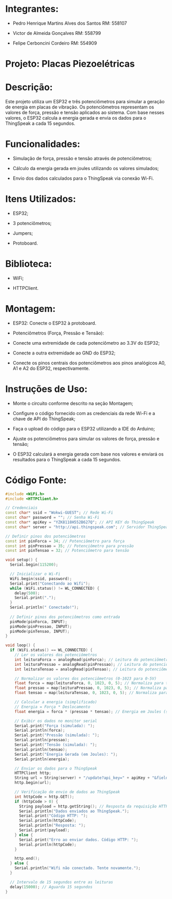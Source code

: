 # Integrantes:

- Pedro Henrique Martins Alves dos Santos RM: 558107

- Victor de Almeida Gonçalves RM: 558799

- Felipe Cerboncini Cordeiro RM: 554909

# Projeto: Placas Piezoelétricas

# Descrição:

Este projeto utiliza um ESP32 e três potenciômetros para simular a geração de energia em placas de vibração. Os potenciômetros representam os valores de força, pressão e tensão aplicados ao sistema. Com base nesses valores, o ESP32 calcula a energia gerada e envia os dados para o ThingSpeak a cada 15 segundos.

# Funcionalidades:

- Simulação de força, pressão e tensão através de potenciômetros;

- Cálculo da energia gerada em joules utilizando os valores simulados;

- Envio dos dados calculados para o ThingSpeak via conexão Wi-Fi.

# Itens Utilizados:

- ESP32;

- 3 potenciômetros;

- Jumpers;

- Protoboard.

# Biblioteca:

- WiFi;

- HTTPClient.

# Montagem:

- ESP32: Conecte o ESP32 à protoboard.

- Potenciômetros (Força, Pressão e Tensão):

- Conecte uma extremidade de cada potenciômetro ao 3.3V do ESP32;

- Conecte a outra extremidade ao GND do ESP32;

- Conecte os pinos centrais dos potenciômetros aos pinos analógicos A0, A1 e A2 do ESP32, respectivamente.

# Instruções de Uso:

- Monte o circuito conforme descrito na seção Montagem;

- Configure o código fornecido com as credenciais da rede Wi-Fi e a chave de API do ThingSpeak;

- Faça o upload do código para o ESP32 utilizando a IDE do Arduino;

- Ajuste os potenciômetros para simular os valores de força, pressão e tensão;

- O ESP32 calculará a energia gerada com base nos valores e enviará os resultados para o ThingSpeak a cada 15 segundos.

# Código Fonte: 

```C++
#include <WiFi.h>
#include <HTTPClient.h>

// Credenciais 
const char* ssid = "Wokwi-GUEST"; // Rede Wi-Fi
const char* password = ""; // Senha Wi-Fi
const char* apiKey = "YZK8118H552B627Q"; // API KEY do ThingSpeak
const char* server = "http://api.thingspeak.com"; // Servidor ThingSpeak

// Definir pinos dos potenciômetros
const int pinForca = 34; // Potenciômetro para força
const int pinPressao = 35; // Potenciômetro para pressão
const int pinTensao = 32; // Potenciômetro para tensão

void setup() {
  Serial.begin(115200);

  // Inicializar o Wi-Fi
  WiFi.begin(ssid, password);
  Serial.print("Conectando ao Wifi");
  while (WiFi.status() != WL_CONNECTED) {
    delay(500);
    Serial.print(".");
  }
  Serial.println(" Conectado!");
  
  // Definir pinos dos potenciômetros como entrada
  pinMode(pinForca, INPUT);
  pinMode(pinPressao, INPUT);
  pinMode(pinTensao, INPUT);
}

void loop() {
  if (WiFi.status() == WL_CONNECTED) {
    // Ler os valores dos potenciômetros
    int leituraForca = analogRead(pinForca); // Leitura do potenciômetro de força
    int leituraPressao = analogRead(pinPressao); // Leitura do potenciômetro de pressão
    int leituraTensao = analogRead(pinTensao); // Leitura do potenciômetro de tensão

    // Normalizar os valores dos potenciômetros (0-1023 para 0-5V)
    float forca = map(leituraForca, 0, 1023, 0, 5); // Normaliza para tensão de 0-5V
    float pressao = map(leituraPressao, 0, 1023, 0, 5); // Normaliza para tensão de 0-5V
    float tensao = map(leituraTensao, 0, 1023, 0, 5); // Normaliza para tensão de 0-5V

    // Calcular a energia (simplificado)
    // Energia = Força * Deslocamento 
    float energia = forca * (pressao * tensao); // Energia em Joules (simplificado)

    // Exibir os dados no monitor serial
    Serial.print("Força (simulada): ");
    Serial.println(forca);
    Serial.print("Pressão (simulada): ");
    Serial.println(pressao);
    Serial.print("Tensão (simulada): ");
    Serial.println(tensao);
    Serial.print("Energia Gerada (em Joules): ");
    Serial.println(energia);

    // Enviar os dados para o ThingSpeak
    HTTPClient http;
    String url = String(server) + "/update?api_key=" + apiKey + "&field1=" + String(energia);
    http.begin(url);

    // Verificação de envio de dados ao ThingSpeak
    int httpCode = http.GET();
    if (httpCode > 0) {
      String payload = http.getString(); // Resposta da requisição HTTP
      Serial.println("Dados enviados ao ThingSpeak.");
      Serial.print("Código HTTP: ");
      Serial.println(httpCode);
      Serial.println("Resposta: ");
      Serial.print(payload);
    } else {
      Serial.print("Erro ao enviar dados. Código HTTP: ");
      Serial.println(httpCode);
    }

    http.end();
  } else {
    Serial.println("Wifi não conectado. Tente novamente.");
  }

  // Intervalo de 15 segundos entre as leituras
  delay(15000); // Aguarda 15 segundos
}
```
